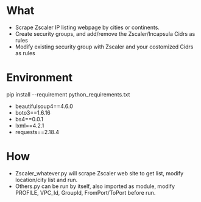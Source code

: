 # What
-   Scrape Zscaler IP listing webpage by cities or continents.
-   Create security groups, and add/remove the Zscaler/Incapsula Cidrs as rules
-   Modify existing security group with Zscaler and your costomized Cidrs as rules


# Environment
pip install --requirement python_requirements.txt
-   beautifulsoup4==4.6.0
-   boto3==1.6.16
-   bs4==0.0.1
-   lxml==4.2.1
-   requests==2.18.4

# How 
- Zscaler_whatever.py will scrape Zscaler web site to get list, modify location/city list and run.
- Others.py can be run by itself, also imported as module, modify PROFILE, VPC_Id, GroupId, FromPort/ToPort before run. 
